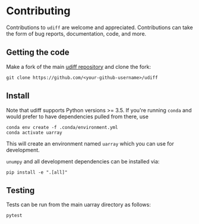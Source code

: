 # Contributing

Contributions to `udiff` are welcome and appreciated. Contributions can take the form of bug reports, documentation, code, and more.

## Getting the code

Make a fork of the main [udiff repository](https://github.com/Quansight-Labs/udiff) and clone the fork:

```
git clone https://github.com/<your-github-username>/udiff
```

## Install

Note that udiff supports Python versions >= 3.5. If you're running `conda` and would prefer to have dependencies
pulled from there, use

```
conda env create -f .conda/environment.yml
conda activate uarray
```

This will create an environment named `uarray` which you can use for development.

`unumpy` and all development dependencies can be installed via:

```
pip install -e ".[all]"
```

## Testing

Tests can be run from the main uarray directory as follows:

```
pytest
```
